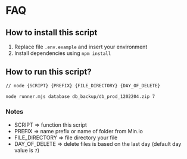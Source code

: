 # FAQ

## How to install this script

1. Replace file `.env.example` and insert your environment
2. Install dependencies using `npm install`

## How to run this script?

```bash
// node {SCRIPT} {PREFIX} {FILE_DIRECTORY} {DAY_OF_DELETE}

node runner.mjs database db_backup/db_prod_1202204.zip 7
```
### Notes
- SCRIPT => function this script
- PREFIX => name prefix or name of folder from Min.io
- FILE_DIRECTORY => file directory your file
- DAY_OF_DELETE =>  delete files is based on the last day (default day value is `7`)